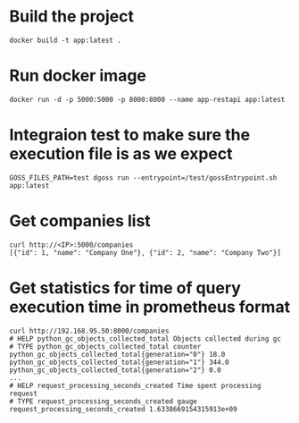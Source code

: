 # Build the project
```
docker build -t app:latest .
```

# Run docker image
```
docker run -d -p 5000:5000 -p 8000:8000 --name app-restapi app:latest
```

# Integraion test to make sure the execution file is as we expect
```
GOSS_FILES_PATH=test dgoss run --entrypoint=/test/gossEntrypoint.sh app:latest
```

# Get companies list
```
curl http://<IP>:5000/companies
[{"id": 1, "name": "Company One"}, {"id": 2, "name": "Company Two"}]
```

# Get statistics for time of query execution time in prometheus format
```
curl http://192.168.95.50:8000/companies
# HELP python_gc_objects_collected_total Objects collected during gc
# TYPE python_gc_objects_collected_total counter
python_gc_objects_collected_total{generation="0"} 18.0
python_gc_objects_collected_total{generation="1"} 344.0
python_gc_objects_collected_total{generation="2"} 0.0
...
# HELP request_processing_seconds_created Time spent processing request
# TYPE request_processing_seconds_created gauge
request_processing_seconds_created 1.6338669154315913e+09
```
